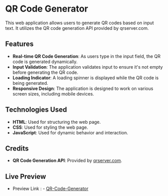 # QR Code Generator

This web application allows users to generate QR codes based on input text. It utilizes the QR code generation API provided by qrserver.com.

## Features

- **Real-time QR Code Generation**: As users type in the input field, the QR code is generated dynamically.
- **Input Validation**: The application validates input to ensure it's not empty before generating the QR code.
- **Loading Indicator**: A loading spinner is displayed while the QR code is being generated.
- **Responsive Design**: The application is designed to work on various screen sizes, including mobile devices.

## Technologies Used

- **HTML**: Used for structuring the web page.
- **CSS**: Used for styling the web page.
- **JavaScript**: Used for dynamic behavior and interaction.

## Credits

- **QR Code Generation API**: Provided by [qrserver.com](https://goqr.me/api/).

## Live Preview

- Preview Link : - [QR-Code-Generator](https://hkggupta.github.io/QR-Code-Generator)
